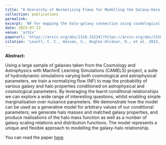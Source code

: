 ```yaml
---
title: "A Hierarchy of Normalizing Flows for Modelling the Galaxy-Halo Relationship"
collection: publications
permalink: 
excerpt: 'NF for mapping the halo-galaxy connection using cosmological parameters and CAMELS'
date: 2023-07-13
venue: 'arXiv'
paperurl: 'https://arxiv.org/abs/2310.15234](https://arxiv.org/abs/2310.15234'
citation: 'Lovell, C. C., Hassan, S., Anglés-Alcázar, D., et al. 2023, arXiv:2307.06967. doi:10.48550/arXiv.2307.06967'
---
```


**Abstract:**

Using a large sample of galaxies taken from the Cosmology and Astrophysics with MachinE Learning Simulations (CAMELS) project, a suite of hydrodynamic simulations varying both cosmological and astrophysical parameters, we train a normalizing flow (NF) to map the probability of various galaxy and halo properties conditioned on astrophysical and cosmological parameters. By leveraging the learnt conditional relationships we can explore a wide range of interesting questions, whilst enabling simple marginalisation over nuisance parameters. We demonstrate how the model can be used as a generative model for arbitrary values of our conditional parameters; we generate halo masses and matched galaxy properties, and produce realisations of the halo mass function as well as a number of galaxy scaling relations and distribution functions. The model represents a unique and flexible approach to modelling the galaxy-halo relationship.

You can read the paper [here](https://arxiv.org/abs/2307.06967).
